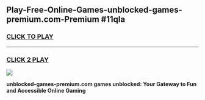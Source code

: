 
## Play-Free-Online-Games-unblocked-games-premium.com-Premium #11qla
<h3>
<a href="https://premium.freeplayer.one?title=unblocked-games-premium.com&ref=8M">CLICK TO PLAY</a></h3>
<hr>

<h3>
<a href="https://premium.freeplayer.one?title=unblocked-games-premium.com&ref=8M">CLICK 2 PLAY</a>
  
</h3>

<a href="https://premium.freeplayer.one?title=unblocked-games-premium.com&ref=8M"><img src="https://clearcache.store/games.png"></a>


**unblocked-games-premium.com games unblocked: Your Gateway to Fun and Accessible Online Gaming**
